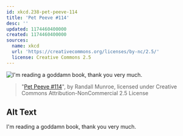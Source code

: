 ```yaml
---
id: xkcd.238-pet-peeve-114
title: 'Pet Peeve #114'
desc: ''
updated: 1174460400000
created: 1174460400000
sources:
  name: xkcd
  url: 'https://creativecommons.org/licenses/by-nc/2.5/'
  license: Creative Commons 2.5
---
```

![I'm reading a goddamn book, thank you very much.](https://imgs.xkcd.com/comics/pet_peeve_114.png)
> "[Pet Peeve #114](https://xkcd.com/238/)", by Randall Munroe, licensed under Creative Commons Attribution-NonCommercial 2.5 License

## Alt Text
I'm reading a goddamn book, thank you very much.
